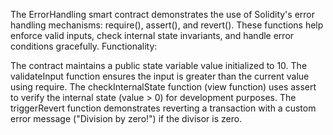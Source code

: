 The ErrorHandling smart contract demonstrates the use of Solidity's error handling mechanisms: require(), assert(), and revert(). These functions help enforce valid inputs, check internal state invariants, and handle error conditions gracefully. Functionality:

The contract maintains a public state variable value initialized to 10.
The validateInput function ensures the input is greater than the current value using require.
The checkInternalState function (view function) uses assert to verify the internal state (value > 0) for development purposes.
The triggerRevert function demonstrates reverting a transaction with a custom error message ("Division by zero!") if the divisor is zero.
